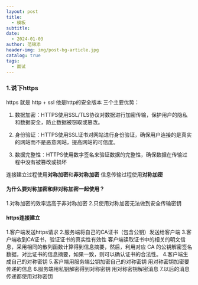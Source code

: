 ```yaml
---
layout: post
title:
  - 模板
subtitle: 
date:
  - 2024-01-03
author: 范锦添
header-img: img/post-bg-article.jpg
catalog: true
tags:
  - 面试
---
```

### 1.说下https
https 就是 http + ssl
他是http的安全版本
三个主要优势：
1. 数据加密：HTTPS使用SSL/TLS协议对数据进行加密传输，保护用户的隐私和数据安全，防止数据被窃取或篡改。
    
2. 身份验证：HTTPS使用SSL证书对网站进行身份验证，确保用户连接的是真实的网站而不是恶意网站，提高网站的可信度。
    
3. 数据完整性：HTTPS使用数字签名来验证数据的完整性，确保数据在传输过程中没有被篡改或损坏

连接建立过程使用**对称加密**和**非对称加密**
信息传输过程使用**对称加密**
#### 为什么要对称加密和非对称加密一起使用？
1.对称加密的效率远高于非对称加密
2.只使用对称加密无法做到安全传输密钥

#### https连接建立
1.客户端发送https请求
2.服务端将自己的CA证书（包含公钥）发送给客户端
3.客户端收到CA证书，验证证书的真实性有效性
客户端读取证书中的相关的明文信息，采用相同的散列函数计算得到信息摘要，然后，利用对应 CA 的公钥解密签名数据，对比证书的信息摘要，如果一致，则可以确认证书的合法性。
4.客户端生成自己的对称密钥
5.客户端用服务端公钥加密自己的对称密钥
用对称密钥加密要传递的信息
6.服务端用私钥解密得到对称密钥
用对称密钥解密消息
7.以后的消息传递都使用对称密钥




